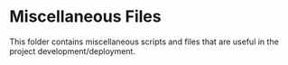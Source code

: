 Miscellaneous Files
============================

This folder contains miscellaneous scripts and files
that are useful in the project development/deployment.
